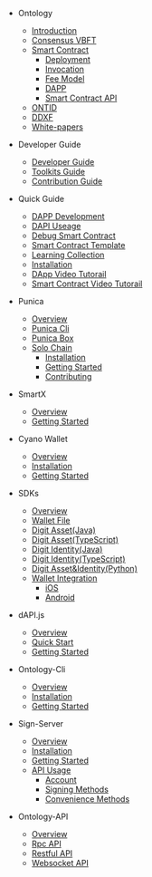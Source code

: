 - Ontology
  - [Introduction](docs-kr/DeveloperGuide/introduction.md)
  - [Consensus VBFT](docs-kr/DeveloperGuide/02-VBFT-introduction.md)
  - [Smart Contract](docs-kr/DeveloperGuide/smartcontract/00-introduction-sc.md)
      - [Deployment](docs-kr/DeveloperGuide/smartcontract/02-deployment.md)
      - [Invocation](docs-kr/DeveloperGuide/smartcontract/01-invocation.md)
      - [Fee Model](docs-kr/DeveloperGuide/smartcontract/03-fee-model.md)
      - [DAPP](docs-kr/DeveloperGuide/smartcontract/04-dapp.md)
      - [Smart Contract API](docs-kr/DeveloperGuide/smartcontract/05-sc-api.md)
  - [ONTID](docs-kr/DeveloperGuide/04-ontid.md)
  - [DDXF](docs-kr/DeveloperGuide/05-ddxf.md)
  - [White-papers](docs-kr/DeveloperGuide/06-white-papers.md)
- Developer Guide
  - [Developer Guide](docs-kr/DeveloperGuide/00-developer-guide.md)
  - [Toolkits Guide](docs-kr/DeveloperGuide/tools.md)
  - [Contribution Guide](docs-kr/DeveloperGuide/07-contributions-guide.md)
- Quick Guide
  - [DAPP Development](docs-kr/Tutorials/00-dapp_development.md)  
  - [DAPI Useage](docs-kr/Tutorials/06-dapi-useage.md)  
  - [Debug Smart Contract](docs-kr/Tutorials/01-debug-a-Smart-Contract.md)
  - [Smart Contract Template](docs-kr/Tutorials/02-smartcontract-template.md)
  - [Learning Collection](docs-kr/Tutorials/03-docs-collect.md)
  - [Installation](docs-kr/DeveloperGuide/01-installation.md)
  - [DApp Video Tutorail](docs-kr/Tutorials/04-learning-dapp-video.md)
  - [Smart Contract Video Tutorail](docs-kr/Tutorials/05-learning-sc-video.md)
- Punica
  - [Overview](docs-kr/Punica/punica.md)
  - [Punica Cli](docs-kr/Punica/punica-cli.md)
  - [Punica Box](docs-kr/Punica/punica-box.md)
  - [Solo Chain](docs-kr/Punica/solo-chain/00-overview.md)
      - [Installation](docs-kr/Punica/solo-chain/01-installation.md)
      - [Getting Started](docs-kr/Punica/solo-chain/02-getting-started.md)
      - [Contributing](docs-kr/Punica/solo-chain/03-contributing.md)
- SmartX
  - [Overview](docs-kr/SmartX/00-overview.md)
  - [Getting Started](docs-kr/SmartX/01-getting-started.md)

- Cyano Wallet
  - [Overview](docs-kr/Cyano/00-overview.md)
  - [Installation](docs-kr/Cyano/01-installation.md)
  - [Getting Started](docs-kr/Cyano/02-getting-started.md)
- SDKs
  - [Overview](docs-kr/SDKs/00-overview.md)
  - [Wallet File](docs-kr/SDKs/01-wallet-file-specification.md)
  - [Digit Asset(Java)](docs-kr/SDKs/java-sdk.md)
  - [Digit Asset(TypeScript)](docs-kr/SDKs/ts-sdk.md)
  - [Digit Identity(Java)](docs-kr/SDKs/java-sdk-ontid.md)
  - [Digit Identity(TypeScript)](docs-kr/SDKs/ts-sdk-ontid.md)
  - [Digit Asset&Identity(Python)](docs-kr/SDKs/python-sdk.md)
  - [Wallet Integration](docs-kr/SDKs/02-wallet-intergration.md)
      - [iOS](docs-kr/SDKs/ontology_wallet_dev_ts_sdk_en.md)
      - [Android](docs-kr/SDKs/ontology_wallet_dev_android_en.md)
- dAPI.js
  - [Overview](docs-kr/dApi/00-overview.md)
  - [Quick Start](docs-kr/dApi/01-quickstart.md)
  - [Getting Started](docs-kr/dApi/02-getting-started.md)

- Ontology-Cli
  - [Overview](docs-kr/OntologyCli/overview.md)
  - [Installation](docs-kr/OntologyCli/installation.md)
  - [Getting Started](docs-kr/OntologyCli/getting-started.md)

- Sign-Server
  - [Overview](docs-kr/SignServer/00-overview.md)
  - [Installation](docs-kr/SignServer/01-installation.md)
  - [Getting Started](docs-kr/SignServer/02-getting-started.md)
  - [API Usage](docs-kr/SignServer/03-api-usage.md)
      - [Account](docs-kr/SignServer/04-api-account-methods.md)
      - [Signing Methods](docs-kr/SignServer/05-api-signing-methods.md)
      - [Convenience Methods](docs-kr/SignServer/06-api-signing-convinience-methods.md)
  
- Ontology-API
  - [Overview](docs-kr/API/00-overview.md)
  - [Rpc API](docs-kr/API/01-rpc_api.md)
  - [Restful API](docs-kr/API/02-restful_api.md)
  - [Websocket API](docs-kr/API/03-websocket_api.md)